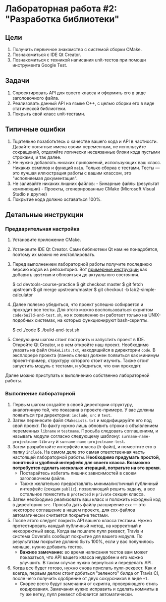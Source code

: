 # Лабораторная работа #2: "Разработка библиотеки"

## Цели

  1. Получить первичное знакомство с системой сборки CMake.
  1. Познакомиться с IDE Qt Creator.
  1. Познакомиться с техникой написания unit-тестов при помощи инструмента
     Google Test.

## Задачи

  1. Спроектировать API для своего класса и оформить его в виде заголовочного
     файла.
  1. Реализовать данный API на языке С++, с целью сборки его в виде статической
     библиотеки.
  1. Покрыть свой класс unit-тестами.

## Типичные ошибки

  1. Тщательно позаботьтесь о качестве вашего кода и API в частности. Давайте
     понятные имена своим переменным, не используйте сокращений, отделяйте
     логически несвязанные блоки кода пустыми строками, и так далее.
  1. Не нужно добавлять никаких приложений, использующих ваш класс. Никаких
     сэмплов и функций `main`. Только сборка с тестами. Тесты — это лучшая
     иллюстрация работы с вашим классом, это "исполняемая документация".
  1. Не заливайте никаких лишних файлов:
    - Бинарные файлы (результат компиляции)
    - Проекты, сгенерированные CMake (Microsoft Visual Studio и другие)
  1. Покрытие кода должно оставаться 100%.

## Детальные инструкции

### Предварительная настройка

  1. Установите приложение CMake.
  1. Установите IDE Qt Creator. Сами библиотеки Qt нам не понадобятся,
     поэтому их можно не инсталлировать.
  1. Перед выполнением лабораторной работы получите последнюю версию кодов из
     репозитория. Вот [примерные инструкции][git-pull] как добавить `upstream` и
     обновиться до актуального состояния.

        $ cd devtools-course-practice
        $ git checkout master
        $ git fetch upstream
        $ git merge upstream/master
        $ git checkout -b lab2-simple-calculator

  1. Далее полезно убедиться, что проект успешно собирается и проходит все
     тесты. Для этого можно воспользоваться скриптом `code/build-and-test.sh`,
     но к сожалению он работает только на UNIX-подобных системах, на которых
     функционируют bash-скрипты.

        $ cd ./code
        $ ./build-and-test.sh

  1. Следующим шагом стоит построить и запустить проект в IDE. Откройте Qt
     Creator, и в нем откройте наш проект. Необходимо указать на файл
     `CMakeLists.txt`, находящийся в директории `code`. В эксплорере проекта
     (панель слева) должен появиться как минимум проект-пример, структуру
     которого стоит изучить. Также стоит запустить модуль с тестами, и
     убедиться, что они проходят.

Далее можно приступать к выполнению собственно лабораторной работы.

### Выполнение лабораторной

  1. Первым шагом создайте в своей директории структуру, аналогичную той, что
     показана в проекте-примере. У вас должны появиться три директории:
     `include`, `src` и `test`.
  1. Затем перенесите файл `CMakeLists.txt` и модифицируйте его под свой проект.
     По факту нужно лишь обновить строки с объявлением переменных `libname` и
     `testname`. Просьба следовать соглашениям, и называть модули согласно
     следующему шаблону: `surname-name-projectname-library` и
     `surname-name-projectname-test`.
  1. Затем разработайте интерфейс класса (h-файл), и поместите его в папку
     `include`. На самом деле это самая ответственная часть настоящей
     лабораторной работы. __Необходимо придумать простой, понятный и удобный
     интерфейс для своего класса. Возможно потребуется сделать несколько
     итераций, потратьте на это время.__
     - Постарайтесь избегать лишних зависимостей в своем заголовочном файле.
     - Также желательно предоставлять минималистичный публичный интерфейс
       (секция `public`), позволяющий решить задачу, а все остальное поместить в
       `protected` и `private` секции класса.
  1. Затем необходимо реализовать ваш класс и положить исходный код в директорию
     `src`. Просьба дать файлу расширение `cxx`  — это некоторое соглашение в
     нашем проекте, для cxx-файлов автоматически считается покрытие тестами.
  1. После этого следует покрыть API вашего класса тестами. Нужно протестировать
     каждый публичный метод, на корректный и некорректный ввод. Когда вы пошлете
     пулл реквест, Travis и система Coveralls сообщат покрытие для вашего
     модуля. По результатам покрытие должно быть 100%, если у вас получилось
     меньше, нужно добавить тестов.
     - __Важное замечание:__ во время написания тестов вам может показаться, что
       API вашего класса неудобен и его можно улучшить. В таком случае нужно
       вернуться и переделать API.
  1. Когда все будет готово, нужно снова прислать пулл-реквест. Как и всегда,
     первым делом стоит добиться "зеленого" билда от Travis CI, после чего
     получить одобрение от двух сокурсников в виде `+1`.
     - Скорее всего будут замечания от скрипта, проверяющего стиль кодирования.
       Замечания нужно исправить и сделать коммиты в ту же ветку, пулл реквест
       обновится автоматически.

<!-- LINKS -->

[git-pull]: https://groups.google.com/d/msg/devtools-course/V8rtlLrCXc4/k7vx6BxnqR4J
